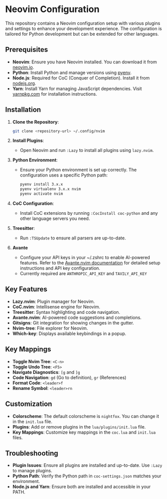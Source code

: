 # Neovim Configuration

This repository contains a Neovim configuration setup with various plugins and settings to enhance your development experience. The configuration is tailored for Python development but can be extended for other languages.

## Prerequisites

- **Neovim**: Ensure you have Neovim installed. You can download it from [neovim.io](https://neovim.io/).
- **Python**: Install Python and manage versions using [pyenv](https://github.com/pyenv/pyenv).
- **Node.js**: Required for CoC (Conquer of Completion). Install it from [nodejs.org](https://nodejs.org/).
- **Yarn**: Install Yarn for managing JavaScript dependencies. Visit [yarnpkg.com](https://yarnpkg.com/) for installation instructions.

## Installation

1. **Clone the Repository**:

   ```bash
   git clone <repository-url> ~/.config/nvim
   ```

2. **Install Plugins**:

   - Open Neovim and run `:Lazy` to install all plugins using `lazy.nvim`.

3. **Python Environment**:

   - Ensure your Python environment is set up correctly. The configuration uses a specific Python path:
     ```bash
     pyenv install 3.x.x
     pyenv virtualenv 3.x.x nvim
     pyenv activate nvim
     ```

4. **CoC Configuration**:

   - Install CoC extensions by running `:CocInstall coc-python` and any other language servers you need.

5. **Treesitter**:

   - Run `:TSUpdate` to ensure all parsers are up-to-date.

6. **Avante**
   - Configure your API keys in your ~/.zshrc to enable AI-powered features. Refer to the [Avante.nvim documentation](https://github.com/yetone/avante.nvim) for detailed setup instructions and API key configuration.
   - Currently required are `ANTHROPIC_API_KEY` and `TAVILY_API_KEY`

## Key Features

- **Lazy.nvim**: Plugin manager for Neovim.
- **CoC.nvim**: Intellisense engine for Neovim.
- **Treesitter**: Syntax highlighting and code navigation.
- **Avante.nvim**: AI-powered code suggestions and completions.
- **Gitsigns**: Git integration for showing changes in the gutter.
- **Nvim-tree**: File explorer for Neovim.
- **Which-key**: Displays available keybindings in a popup.

## Key Mappings

- **Toggle Nvim Tree**: `<C-n>`
- **Toggle Undo Tree**: `<F5>`
- **Navigate Diagnostics**: `[g` and `]g`
- **Code Navigation**: `gd` (Go to definition), `gr` (References)
- **Format Code**: `<leader>f`
- **Rename Symbol**: `<leader>rn`

## Customization

- **Colorscheme**: The default colorscheme is `nightfox`. You can change it in the `init.lua` file.
- **Plugins**: Add or remove plugins in the `lua/plugins/init.lua` file.
- **Key Mappings**: Customize key mappings in the `coc.lua` and `init.lua` files.

## Troubleshooting

- **Plugin Issues**: Ensure all plugins are installed and up-to-date. Use `:Lazy` to manage plugins.
- **Python Path**: Verify the Python path in `coc-settings.json` matches your environment.
- **Node.js and Yarn**: Ensure both are installed and accessible in your PATH.
